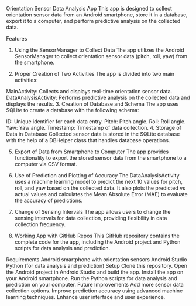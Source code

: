 Orientation Sensor Data Analysis App
This app is designed to collect orientation sensor data from an Android smartphone, store it in a database, export it to a computer, and perform predictive analysis on the collected data.

Features
1. Using the SensorManager to Collect Data
The app utilizes the Android SensorManager to collect orientation sensor data (pitch, roll, yaw) from the smartphone.

2. Proper Creation of Two Activities
The app is divided into two main activities:

MainActivity: Collects and displays real-time orientation sensor data.
DataAnalysisActivity: Performs predictive analysis on the collected data and displays the results.
3. Creation of Database and Schema
The app uses SQLite to create a database with the following schema:

ID: Unique identifier for each data entry.
Pitch: Pitch angle.
Roll: Roll angle.
Yaw: Yaw angle.
Timestamp: Timestamp of data collection.
4. Storage of Data in Database
Collected sensor data is stored in the SQLite database with the help of a DBHelper class that handles database operations.

5. Export of Data from Smartphone to Computer
The app provides functionality to export the stored sensor data from the smartphone to a computer via CSV format.

6. Use of Prediction and Plotting of Accuracy
The DataAnalysisActivity uses a machine learning model to predict the next 10 values for pitch, roll, and yaw based on the collected data. It also plots the predicted vs actual values and calculates the Mean Absolute Error (MAE) to evaluate the accuracy of predictions.

7. Change of Sensing Intervals
The app allows users to change the sensing intervals for data collection, providing flexibility in data collection frequency.

8. Working App with GitHub Repos
This GitHub repository contains the complete code for the app, including the Android project and Python scripts for data analysis and prediction.

Requirements
Android smartphone with orientation sensors
Android Studio
Python (for data analysis and prediction)
Setup
Clone this repository.
Open the Android project in Android Studio and build the app.
Install the app on your Android smartphone.
Run the Python scripts for data analysis and prediction on your computer.
Future Improvements
Add more sensor data collection options.
Improve prediction accuracy using advanced machine learning techniques.
Enhance user interface and user experience.
